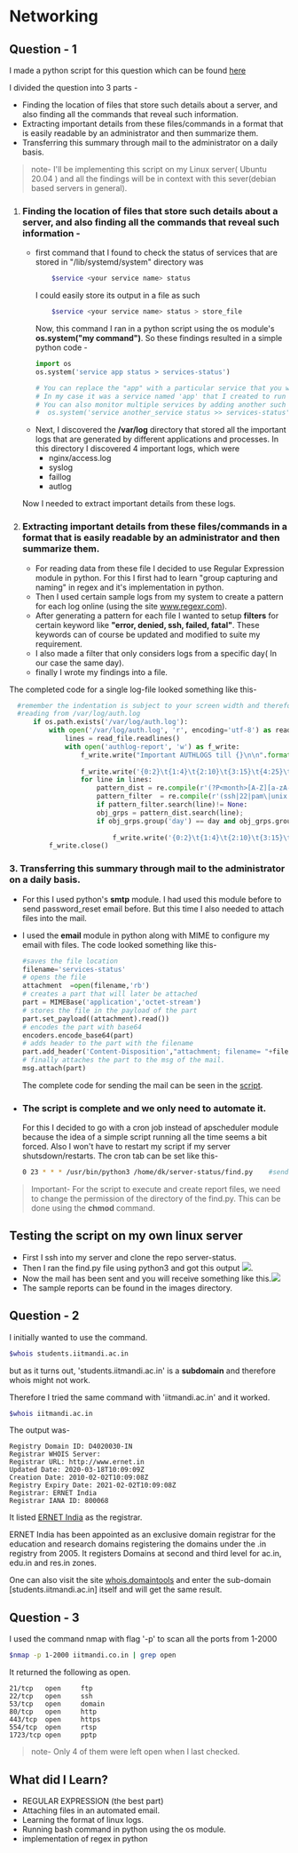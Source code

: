 # Networking

## Question - 1
I made a python script for this question which can be found [here](https://github.com/divyashk/server-status)

I divided the question into 3 parts -
* Finding the location of files that store such details about a server, and also finding all the commands that reveal such information.
* Extracting important details from these files/commands in a format that is easily readable by an administrator and then summarize them.
* Transferring this summary through mail to the administrator on a daily basis.

> note- I'll be implementing this script on my Linux server( Ubuntu 20.04 ) and all the findings will be in context with this sever(debian based servers in general).

1. ### Finding the location of files that store such details about a server, and also finding all the commands that reveal such information - 
   
    * first command that I found to check the status of services that are stored in "/lib/systemd/system" directory was 
        ```bash
            $service <your service name> status
        ```
        I could easily store its output in a file as such
        ```bash
            $service <your service name> status > store_file
        ```
        Now, this command I ran in a python script using the os module's **os.system("my command")**.
        So these findings resulted in a simple python code -
        ```python
        import os
        os.system('service app status > services-status')

        # You can replace the "app" with a particular service that you want to monitor
        # In my case it was a service named 'app' that I created to run Gunicorn for my blog site.
        # You can also monitor multiple services by adding another such line.
        #  os.system('service another_service status >> services-status')
        ```
    * Next, I discovered the **/var/log** directory that stored all the important logs that are generated by different applications and processes. In this directory I discovered 4 important logs, which were 
      * nginx/access.log
      * syslog
      * faillog
      * autlog
    
    Now I needed to extract important details from these logs.

2. ### Extracting important details from these files/commands in a format that is easily readable by an administrator and then summarize them.
    * For reading  data from these file I decided to use Regular Expression module in python. For this I first had to learn  "group capturing and naming" in regex and it's implementation in python.
    * Then I used certain sample logs from my system to create a pattern for each log online (using the site www.regexr.com).
    * After generating a pattern for each file I wanted to setup **filters** for certain keyword like **"error, denied, ssh, failed, fatal"**. These keywords can of course be updated and modified to suite my requirement.
    * I also made a filter that only considers logs from a specific day( In our case the same day).
    * finally I wrote my findings into a file.
  
  The completed code for a single log-file looked something like this-
  ```python
    #remember the indentation is subject to your screen width and therefore not reliable
    #reading from /var/log/auth.log
        if os.path.exists('/var/log/auth.log'):
            with open('/var/log/auth.log', 'r', encoding='utf-8') as read_file:
                lines = read_file.readlines()
                with open('authlog-report', 'w') as f_write:
                    f_write.write("Important AUTHLOGS till {}\n\n".format(datetime_now.strftime("%c")))
                   
                    f_write.write('{0:2}\t{1:4}\t{2:10}\t{3:15}\t{4:25}\t{5:50}\n\n'.format("Day","Month","Time","Logger","Application","Message"))
                    for line in lines:
                        pattern_dist = re.compile(r'(?P<month>[A-Z][a-zA-Z][a-zA-Z])\s(?P<day>\d\d)\s(?P<time>\d\d:\d\d:\d\d)\s(?P<logger>[^\s]*\s)(?P<application>[^\s]*\s)(?P<message>.*)')
                        pattern_filter  = re.compile(r'(ssh|22|pam\|unix|failed|error|denied|could\'nt|fatal)',re.IGNORECASE)
                        if pattern_filter.search(line)!= None:
                        obj_grps = pattern_dist.search(line);
                        if obj_grps.group('day') == day and obj_grps.group('month') == month:
                            
                            f_write.write('{0:2}\t{1:4}\t{2:10}\t{3:15}\t{4:25}\t{5:50}\n\n'.format(obj_grps.group("day"),obj_grps.group("month"),obj_grps.group("time"),obj_grps.group("logger"),obj_grps.group("application"),obj_grps.group("message")))
            f_write.close()
```
### 3. Transferring this summary through mail to the administrator on a daily basis.

  * For this I used python's **smtp** module. I had used this module before to send password_reset email before. But this time I also needed to attach files into the mail.
  * I used the **email** module in python along with MIME to configure my email with files.
    The code looked something like this-
    ```python
    #saves the file location
    filename='services-status'
    # opens the file   
    attachment  =open(filename,'rb')
    # creates a part that will later be attached       
    part = MIMEBase('application','octet-stream')  
    # stores the file in the payload of the part 
    part.set_payload((attachment).read())
    # encodes the part with base64
    encoders.encode_base64(part)
    # adds header to the part with the filename
    part.add_header('Content-Disposition',"attachment; filename= "+filename)
    # finally attaches the part to the msg of the mail.
    msg.attach(part)
    ```
    The complete code for sending the mail can be seen in the [script](https://github.com/divyashk/server-status).

* ### The script is complete and we only need to automate it.
    For this I decided to go with a cron job instead of apscheduler module because the idea of a simple script running all the time seems a bit forced. Also I won't have to restart my script if my server shutsdown/restarts.
    The cron tab can be set like this-
    ```bash
    0 23 * * * /usr/bin/python3 /home/dk/server-status/find.py    #sends the mail every night at 11 pm
 
    ```


> Important- For the script to execute and create report files, we need to change the permission of the directory of the find.py. This can be done using the **chmod** command.

## Testing the script on my own linux server
  * First I ssh into my server and clone the repo server-status.
  * Then I ran the find.py file using python3 and got this output ![](images/3.png).
  * Now the mail has been sent and you will receive something like this.![](images/4.png)
  * The sample reports can be found in the images directory.



## Question - 2

I initially wanted to use the command.

```bash
$whois students.iitmandi.ac.in
```

but as it turns out, 'students.iitmandi.ac.in' is a **subdomain** and therefore whois might not work.

Therefore I tried the same command with 'iitmandi.ac.in' and it worked.

```bash
$whois iitmandi.ac.in
```

The output was-

```Domain Name: iitmandi.ac.in
Registry Domain ID: D4020030-IN
Registrar WHOIS Server:
Registrar URL: http://www.ernet.in
Updated Date: 2020-03-18T10:09:09Z
Creation Date: 2010-02-02T10:09:08Z
Registry Expiry Date: 2021-02-02T10:09:08Z
Registrar: ERNET India
Registrar IANA ID: 800068
```

It listed [ERNET India](http://www.ernet.in) as the registrar.

ERNET India has been appointed as an exclusive domain registrar for the education and research domains registering the domains under the .in registry from 2005. It registers Domains at second and third level for ac.in, edu.in and res.in zones.

One can also visit the site [whois.domaintools](https://whois.domaintools.com) and enter the sub-domain [students.iitmandi.ac.in] itself and will get the same result.

## Question - 3
I used the command nmap with flag '-p' to scan all the ports from 1-2000

```bash
$nmap -p 1-2000 iitmandi.co.in | grep open
```

It returned the following as open.
```
21/tcp   open     ftp
22/tcp   open     ssh
53/tcp   open     domain
80/tcp   open     http
443/tcp  open     https
554/tcp  open     rtsp
1723/tcp open     pptp

```
>note- Only 4 of them were left open when I last checked.

## What did I Learn?
* REGULAR EXPRESSION (the best part)
* Attaching files in an automated email.
* Learning the format of linux logs.
* Running bash command in python using the os module.
* implementation of regex in python

